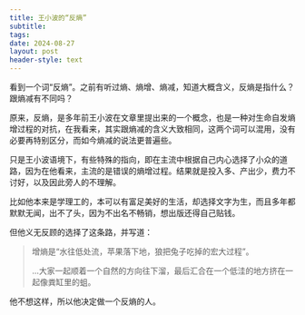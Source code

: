 ```yaml
---
title: 王小波的“反熵”
subtitle: 
tags: 
date: 2024-08-27
layout: post
header-style: text
---
```


看到一个词“反熵”。之前有听过熵、熵增、熵减，知道大概含义，反熵是指什么？跟熵减有不同吗？

原来，反熵，是多年前王小波在文章里提出来的一个概念，也是一种对生命自发熵增过程的对抗，在我看来，其实跟熵减的含义大致相同，这两个词可以混用，没有必要再特别区分，而如今熵减的说法更普遍些。

只是王小波语境下，有些特殊的指向，即在主流中根据自己内心选择了小众的道路，因为在他看来，主流的是错误的熵增过程。结果就是投入多、产出少，费力不讨好，以及因此旁人的不理解。

比如他本来是学理工的，本可以有富足美好的生活，却选择文字为生，而且多年都默默无闻，出不了头，因为不出名不畅销，想出版还得自己贴钱。

但他义无反顾的选择了这条路，并写道：

> 增熵是“水往低处流，苹果落下地，狼把兔子吃掉的宏大过程”。  
> 
> ...大家一起顺着一个自然的方向往下溜，最后汇合在一个低洼的地方挤在一起像粪缸里的蛆。

他不想这样，所以他决定做一个反熵的人。
